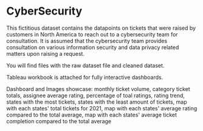 # CyberSecurity

This fictitious dataset contains the datapoints on tickets that were raised by customers in North America to reach out to a cybersecurity team for consultation. It is assumed that the cybersecurity team provides consultation on various information security and data privacy related matters upon raising a request.

You will find files with the raw dataset file and cleaned dataset.

Tableau workbook is attached for fully interactive dashboards.

Dashboard and Images showcase: monthly ticket volume, 
                               category ticket totals,
                               assignee average rating,
                               percentage of toal ratings,
                               rating trend,
                               states with the most tickets,
                               states with the least amount of tickets,
                               map with each states' total tickets for 2021,
                               map with each states' average rating compared to the total average,
                               map with each states' average ticket completion compared to the total average
